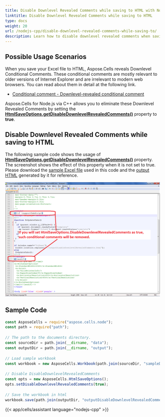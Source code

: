 ```yaml
---
title: Disable Downlevel Revealed Comments while saving to HTML with Node.js via C++
linktitle: Disable Downlevel Revealed Comments while saving to HTML
type: docs
weight: 20
url: /nodejs-cpp/disable-downlevel-revealed-comments-while-saving-to/
description: Learn how to disable downlevel revealed comments when saving an Excel file to HTML using Aspose.Cells for Node.js via C++.
---
```


## **Possible Usage Scenarios**

When you save your Excel file to HTML, Aspose.Cells reveals Downlevel Conditional Comments. These conditional comments are mostly relevant to older versions of Internet Explorer and are irrelevant to modern web browsers. You can read about them in detail at the following link.

- [Conditional comment - Downlevel-revealed conditional comment](https://en.wikipedia.org/wiki/Conditional_comment#Downlevel-revealed_conditional_comment)

Aspose.Cells for Node.js via C++ allows you to eliminate these Downlevel Revealed Comments by setting the [**HtmlSaveOptions.getDisableDownlevelRevealedComments()**](https://reference.aspose.com/cells/nodejs-cpp/htmlsaveoptions/#getDisableDownlevelRevealedComments--) property to **true**.

## **Disable Downlevel Revealed Comments while saving to HTML**

The following sample code shows the usage of [**HtmlSaveOptions.getDisableDownlevelRevealedComments()**](https://reference.aspose.com/cells/nodejs-cpp/htmlsaveoptions/#getDisableDownlevelRevealedComments--) property. The screenshot shows the effect of this property when it is not set to true. Please download the [sample Excel file](50528257.xlsx) used in this code and the [output HTML](50528258.zip) generated by it for reference.

![todo:image_alt_text](disable-downlevel-revealed-comments-while-saving-to-html_1.png)

## **Sample Code**

```javascript
const AsposeCells = require("aspose.cells.node");
const path = require("path");

// The path to the documents directory.
const sourceDir = path.join(__dirname, "data");
const outputDir = path.join(__dirname, "output");

// Load sample workbook
const workbook = new AsposeCells.Workbook(path.join(sourceDir, "sampleDisableDownlevelRevealedComments.xlsx"));

// Disable DisableDownlevelRevealedComments
const opts = new AsposeCells.HtmlSaveOptions();
opts.setDisableDownlevelRevealedComments(true);

// Save the workbook in html
workbook.save(path.join(outputDir, "outputDisableDownlevelRevealedComments_true.html"), opts);
```
{{< app/cells/assistant language="nodejs-cpp" >}}